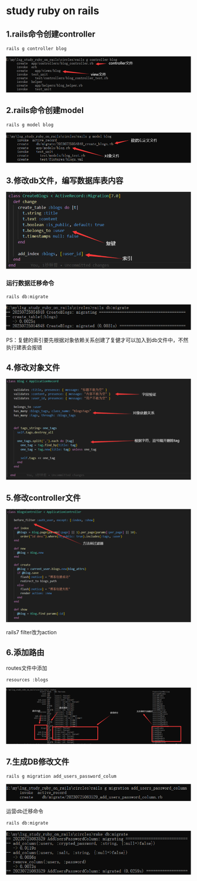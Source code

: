 # study ruby on rails
## 1.rails命令创建controller
````
rails g controller blog
````
![Image](https://github.com/lxg6370592/lxg_study_ruby_on_rails/blob/main/image/create_controller.png?raw=true) 
## 2.rails命令创建model
````
rails g model blog
````
![Image](https://github.com/lxg6370592/lxg_study_ruby_on_rails/blob/main/image/create_model.png?raw=true) 

## 3.修改db文件，编写数据库表内容
![Image](https://github.com/lxg6370592/lxg_study_ruby_on_rails/blob/main/image/blog_db.png?raw=true) 
### 运行数据迁移命令
````
rails db:migrate
````
![Image](https://github.com/lxg6370592/lxg_study_ruby_on_rails/blob/main/image/blog_create_db.png?raw=true) 

PS：复健的索引要先根据对象依赖关系创建了复健才可以加入到db文件中，不然执行建表会报错
## 4.修改对象文件
![Image](https://github.com/lxg6370592/lxg_study_ruby_on_rails/blob/main/image/blog_model.png?raw=true) 
## 5.修改controller文件
![Image](https://github.com/lxg6370592/lxg_study_ruby_on_rails/blob/main/image/blog_controller.png?raw=true) 

rails7 filter改为action
## 6.添加路由
routes文件中添加
````
resources :blogs
````
![Image](https://github.com/lxg6370592/lxg_study_ruby_on_rails/blob/main/image/routes_blog.png?raw=true) 
## 7.生成DB修改文件
````
rails g migration add_users_password_colum
````
![Image](https://github.com/lxg6370592/lxg_study_ruby_on_rails/blob/main/image/create_db.png?raw=true) 

运营db迁移命令
````
rails db:migrate
````
![Image](https://github.com/lxg6370592/lxg_study_ruby_on_rails/blob/main/image/add_users_password.png?raw=true) 
